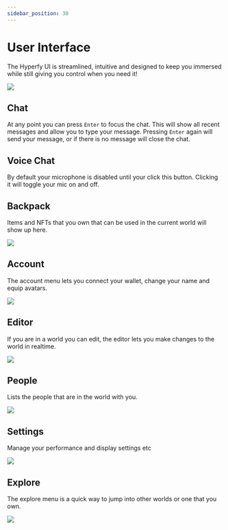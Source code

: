 ```yaml
---
sidebar_position: 30
---
```


# User Interface

The Hyperfy UI is streamlined, intuitive and designed to keep you immersed while still giving you control when you need it!

![](/img/ui.png)

## Chat

At any point you can press `Enter` to focus the chat. This will show all recent messages and allow you to type your message. Pressing `Enter` again will send your message, or if there is no message will close the chat.

## Voice Chat

By default your microphone is disabled until your click this button. Clicking it will toggle your mic on and off.

## Backpack

Items and NFTs that you own that can be used in the current world will show up here.

![](/img/backpack.png)

## Account

The account menu lets you connect your wallet, change your name and equip avatars.

![](/img/account.png)

## Editor

If you are in a world you can edit, the editor lets you make changes to the world in realtime.

![](/img/editor.png)

## People

Lists the people that are in the world with you.

![](/img/people.png)

## Settings

Manage your performance and display settings etc

![](/img/settings.png)

## Explore

The explore menu is a quick way to jump into other worlds or one that you own.

![](/img/explore.png)
